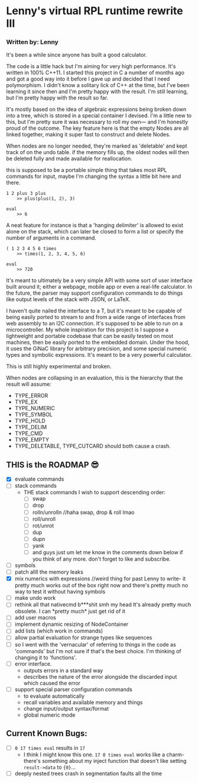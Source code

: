 # Lenny's virtual RPL runtime rewrite III
### Written by: Lenny


It's been a while since anyone has built a good calculator.

The code is a little hack but I'm aiming for very high performance. It's written in 100% C++11. I started this project in C a number of months ago and got a good way into it before I gave up and decided that I need polymorphism. I didn't know a solitary lick of C++ at the time, but I've been learning it since then and I'm pretty happy with the result. I'm still learning, but I'm pretty happy with the result so far.

It's mostly based on the idea of algebraic expressions being broken down into a tree, which is stored in a special container I devised. I'm a little new to this, but I'm pretty sure it was necessary to roll my own— and I'm honestly proud of the outcome. The key feature here is that the empty Nodes are all linked together, making it super fast to construct and delete Nodes.

When nodes are no longer needed, they're marked as 'deletable' and kept track of on the undo table. if the memory fills up, the oldest nodes will then be deleted fully and made available for reallocation.

this is supposed to be a portable simple thing that takes most RPL commands for input, maybe I'm changing the syntax a little bit here and there.

    1 2 plus 3 plus
		>> plus(plus(1, 2), 3)

	eval
		>> 6

A neat feature for instance is that a 'hanging delimiter' is allowed to exist alone on the stack, which can later be closed to form a list or specify the number of arguments in a command.

	( 1 2 3 4 5 6 times
		>> times(1, 2, 3, 4, 5, 6)

	eval
		>> 720


It's meant to ultimately be a very simple API with some sort of user interface built around it; either a webpage, mobile app or even a real-life calculator. In the future, the parser may support configuration commands to do things like output levels of the stack with JSON, or LaTeX.

I haven't quite nailed the interface to a T, but it's meant to be capable of being easily ported to stream to and from a wide range of interfaces from web assembly to an I2C connection. It's supposed to be able to run on a microcontroller. My whole inspiration for this project is I suppose a lightweight and portable codebase that can be easily tested on most machines, then be easily ported to the embedded domain. Under the hood, it uses the GiNaC library for arbitrary precision, and some special numeric types and symbolic expressions. It's meant to be a very powerful calculator.

This is still highly experimental and broken.

When nodes are collapsing in an evaluation, this is the hierarchy that the result will assume:

- TYPE_ERROR
- TYPE_EX
- TYPE_NUMERIC
- TYPE_SYMBOL
- TYPE_HOLD
- TYPE_DELIM
- TYPE_CMD
- TYPE_EMPTY
- TYPE_DELETABLE, TYPE_CUTCARD should both cause a crash.

## THIS is the ROADMAP 😎

- [x] evaluate commands
- [ ] stack commands
	- THE stack commands I wish to support descending order:
		- [ ] swap
		- [ ] drop
		- [ ] rolln/unrolln //haha swap, drop & roll lmao
		- [ ] roll/unroll
		- [ ] rot/unrot
		- [ ] dup
		- [ ] dupn
		- [ ] yank
		- [ ] and guys just um let me know in the comments down below if you think of any more. don't forget to like and subscribe.
- [ ] symbols
- [ ] patch allll the memory leaks
- [x] mix numerics with expressions //weird thing for past Lenny to write- it pretty much works out of the box right now and there's pretty much no way to test it without having symbols
- [ ] make undo work
- [ ] rethink all that nativecmd b***shit smh my head It's already pretty much obsolete. I can \*pretty much\* just get rid of it
- [ ] add user macros
- [ ] implement dynamic resizing of NodeContainer
- [ ] add lists (which work in commands)
- [ ] allow partial evaluation for strange types like sequences
- [ ] so I went with the 'vernacular' of referring to things in the code as 'commands' but I'm not sure if that's the best choice. I'm thinking of changing it to 'functions'.
- [ ] error interface.
	- outputs errors in a standard way
	- describes the nature of the error alongside the discarded input which caused the error
- [ ] support special parser configuration commands
	- to evaluate automatically
	- recall variables and available memory and things
	- change input/output syntax/format
	- global numeric mode

## Current Known Bugs:

- [ ] `0 17 times eval` results in `17`
	- I think I might know this one. `17 0 times eval` works like a charm- there's something about my inject function that doesn't like setting `result->data` to `{0}`...
- [ ] deeply nested trees crash in segmentation faults all the time
